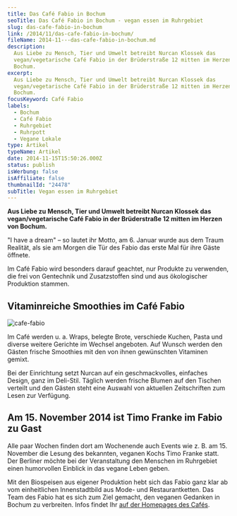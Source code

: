 ```yaml
---
title: Das Café Fabio in Bochum
seoTitle: Das Café Fabio in Bochum - vegan essen im Ruhrgebiet
slug: das-cafe-fabio-in-bochum
link: /2014/11/das-cafe-fabio-in-bochum/
fileName: 2014-11---das-cafe-fabio-in-bochum.md
description:
  Aus Liebe zu Mensch, Tier und Umwelt betreibt Nurcan Klossek das
  vegan/vegetarische Café Fabio in der Brüderstraße 12 mitten im Herzen von
  Bochum.
excerpt:
  Aus Liebe zu Mensch, Tier und Umwelt betreibt Nurcan Klossek das
  vegan/vegetarische Café Fabio in der Brüderstraße 12 mitten im Herzen von
  Bochum.
focusKeyword: Café Fabio
labels:
  - Bochum
  - Café Fabio
  - Ruhrgebiet
  - Ruhrpott
  - Vegane Lokale
type: Artikel
typeName: Artikel
date: 2014-11-15T15:50:26.000Z
status: publish
isWerbung: false
isAffiliate: false
thumbnailId: "24478"
subTitle: Vegan essen im Ruhrgebiet
---
```


<strong>Aus Liebe zu Mensch, Tier und Umwelt betreibt Nurcan Klossek das
vegan/vegetarische Café Fabio in der Brüderstraße 12 mitten im Herzen von
Bochum.</strong>

"I have a dream" – so lautet ihr Motto, am 6. Januar wurde aus dem Traum
Realität, als sie am Morgen die Tür des Fabio das erste Mal für ihre Gäste
öffnete.

Im Café Fabio wird besonders darauf geachtet, nur Produkte zu verwenden, die
frei von Gentechnik und Zusatzstoffen sind und aus ökologischer Produktion
stammen.

## Vitaminreiche Smoothies im Café Fabio

![cafe-fabio](http://cardamonchai.com/wp-content/uploads/2019/06/Timo-Franke-im-Café-Fabio-400x566.jpg "Bildmaterial: Café Fabio Bochum")

Im Café werden u. a. Wraps, belegte Brote, verschiede Kuchen, Pasta und diverse
weitere Gerichte im Wechsel angeboten. Auf Wunsch werden den Gästen frische
Smoothies mit den von ihnen gewünschten Vitaminen gemixt.

Bei der Einrichtung setzt Nurcan auf ein geschmackvolles, einfaches Design, ganz
im Deli-Stil. Täglich werden frische Blumen auf den Tischen verteilt und den
Gästen steht eine Auswahl von aktuellen Zeitschriften zum Lesen zur Verfügung.

## Am 15. November 2014 ist Timo Franke im Fabio zu Gast

Alle paar Wochen finden dort am Wochenende auch Events wie z. B. am 15. November
die Lesung des bekannten, veganen Kochs Timo Franke statt. Der Berliner möchte
bei der Veranstaltung den Menschen im Ruhrgebiet einen humorvollen Einblick in
das vegane Leben geben.

Mit den Biospeisen aus eigener Produktion hebt sich das Fabio ganz klar ab vom
einheitlichen Innenstadtbild aus Mode- und Restaurantketten. Das Team des Fabio
hat es sich zum Ziel gemacht, den veganen Gedanken in Bochum zu verbreiten.
Infos findet Ihr [auf der Homepages des Cafés](https://www.cafefabio.com).
